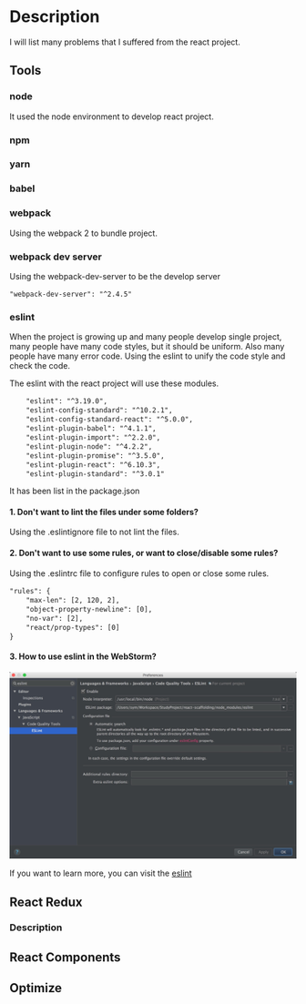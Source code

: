 # Description

I will list many problems that I suffered from the react project.

## Tools

### node

It used the node environment to develop react project.



### npm

### yarn

### babel

### webpack

Using the webpack 2 to bundle project.


### webpack dev server

Using the webpack-dev-server to be the develop server
```
"webpack-dev-server": "^2.4.5"
```


### eslint

When the project is growing up and many people develop single project, many people have many code styles, but it should be uniform. 
Also many people have many error code.
Using the eslint to unify the code style and check the code.

The eslint with the react project will use these modules.

```
    "eslint": "^3.19.0",
    "eslint-config-standard": "^10.2.1",
    "eslint-config-standard-react": "^5.0.0",
    "eslint-plugin-babel": "^4.1.1",
    "eslint-plugin-import": "^2.2.0",
    "eslint-plugin-node": "^4.2.2",
    "eslint-plugin-promise": "^3.5.0",
    "eslint-plugin-react": "^6.10.3",
    "eslint-plugin-standard": "^3.0.1"
```

It has been list in the package.json

#### 1. Don't want to lint the files under some folders?
Using the .eslintignore file to not lint the files.

#### 2. Don't want to use some rules, or want to close/disable some rules?
Using the .eslintrc file to configure rules to open or close some rules.

```
"rules": {
    "max-len": [2, 120, 2],
    "object-property-newline": [0],
    "no-var": [2],
    "react/prop-types": [0]
}
```

#### 3. How to use eslint in the WebStorm?
![webstorm-eslint-config.png](https://github.com/sym900728/react-scaffolding/blob/master/documents/images/webstorm-eslint-config.png)



If you want to learn more, you can visit the [eslint](http://eslint.org/)


## React Redux

### Description



## React Components

## Optimize

